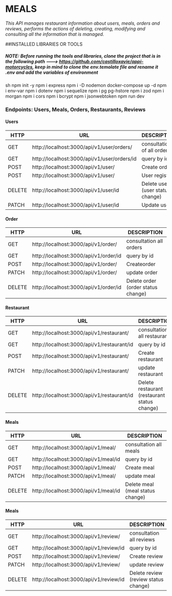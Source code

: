 # MEALS

_This API manages restaurant information about users, meals, orders and reviews, performs the actions of deleting, creating, modifying and consulting all the information that is managed._

##INSTALLED LIBRARIES OR TOOLS

##### NOTE: _Before running the tools and libraries, clone the project that is in the following path ---> https://github.com/castilloxavie/appi-motorcycles, keep in mind to clone the env.temolate file and rename it .env and add the variables of environment_

sh
npm init -y
npm i express
npm i -D nodemon
docker-compose up -d
npm i env-var
npm i dotenv
npm i sequelize
npm i pg pg-hstore
npm i zod
npm i morgan
npm i cors
npm i bcrypt
npm i jsonwebtoken
npm run dev

### Endpoints: Users, Meals, Orders, Restaurants, Reviews

#### Users

| HTTP   | URL                                         | DESCRIPTION                      |
| ------ | ------------------------------------------- | -------------------------------- |
| GET    | http://localhost:3000/api/v1/user/orders/   | consultation of all orders       |
| GET    | http://localhost:3000/api/v1/user/orders/id | query by id                      |
| POST   | http://localhost:3000/api/v1/user/          | Create order                     |
| POST   | http://localhost:3000/api/v1/user/          | User register                    |
| DELETE | http://localhost:3000/api/v1/user/id        | Delete user (user status change) |
| PATCH  | http://localhost:3000/api/v1/user/id        | Update user                      |

#### Order

| HTTP   | URL                                   | DESCRIPTION                        |
| ------ | ------------------------------------- | ---------------------------------- |
| GET    | http://localhost:3000/api/v1/order/   | consultation all orders            |
| GET    | http://localhost:3000/api/v1/order/id | query by id                        |
| POST   | http://localhost:3000/api/v1/order/   | Createorder                        |
| PATCH  | http://localhost:3000/api/v1/order/   | update order                       |
| DELETE | http://localhost:3000/api/v1/order/id | Delete order (order status change) |

#### Restaurant

| HTTP   | URL                                        | DESCRIPTION                                  |
| ------ | ------------------------------------------ | -------------------------------------------- |
| GET    | http://localhost:3000/api/v1/restaurant/   | consultation all restaurants                 |
| GET    | http://localhost:3000/api/v1/restaurant/id | query by id                                  |
| POST   | http://localhost:3000/api/v1/restaurant/   | Create restaurant                            |
| PATCH  | http://localhost:3000/api/v1/restaurant/   | update restaurant                            |
| DELETE | http://localhost:3000/api/v1/restaurant/id | Delete restaurant (restaurant status change) |

#### Meals

| HTTP   | URL                                  | DESCRIPTION                      |
| ------ | ------------------------------------ | -------------------------------- |
| GET    | http://localhost:3000/api/v1/meal/   | consultation all meals           |
| GET    | http://localhost:3000/api/v1/meal/id | query by id                      |
| POST   | http://localhost:3000/api/v1/meal/   | Create meal                      |
| PATCH  | http://localhost:3000/api/v1/meal/   | update meal                      |
| DELETE | http://localhost:3000/api/v1/meal/id | Delete meal (meal status change) |

#### Meals

| HTTP   | URL                                    | DESCRIPTION                          |
| ------ | -------------------------------------- | ------------------------------------ |
| GET    | http://localhost:3000/api/v1/review/   | consultation all reviews             |
| GET    | http://localhost:3000/api/v1/review/id | query by id                          |
| POST   | http://localhost:3000/api/v1/review/   | Create review                        |
| PATCH  | http://localhost:3000/api/v1/review/   | update review                        |
| DELETE | http://localhost:3000/api/v1/review/id | Delete review (review status change) |

